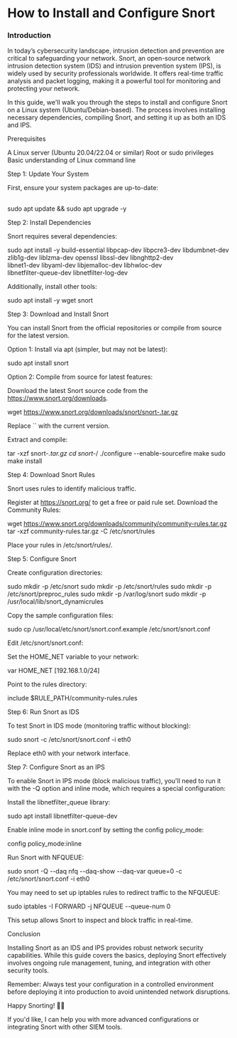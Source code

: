 # How to Install and Configure Snort

### Introduction

In today’s cybersecurity landscape, intrusion detection and prevention are critical to safeguarding your network. Snort, an open-source network intrusion detection system (IDS) and intrusion prevention system (IPS), is widely used by security professionals worldwide. It offers real-time traffic analysis and packet logging, making it a powerful tool for monitoring and protecting your network.

In this guide, we'll walk you through the steps to install and configure Snort on a Linux system (Ubuntu/Debian-based). The process involves installing necessary dependencies, compiling Snort, and setting it up as both an IDS and IPS.

Prerequisites

A Linux server (Ubuntu 20.04/22.04 or similar)
Root or sudo privileges
Basic understanding of Linux command line

Step 1: Update Your System

First, ensure your system packages are up-to-date:

##
sudo apt update && sudo apt upgrade -y

Step 2: Install Dependencies

Snort requires several dependencies:

sudo apt install -y build-essential libpcap-dev libpcre3-dev libdumbnet-dev \
zlib1g-dev liblzma-dev openssl libssl-dev libnghttp2-dev \
libnet1-dev libyaml-dev libjemalloc-dev libhwloc-dev \
libnetfilter-queue-dev libnetfilter-log-dev

Additionally, install other tools:

sudo apt install -y wget snort

Step 3: Download and Install Snort

You can install Snort from the official repositories or compile from source for the latest version.

Option 1: Install via apt (simpler, but may not be latest):

sudo apt install snort

Option 2: Compile from source for latest features:

Download the latest Snort source code from the https://www.snort.org/downloads.

wget https://www.snort.org/downloads/snort/snort-.tar.gz

Replace `` with the current version.

Extract and compile:

tar -xzf snort-*.tar.gz
cd snort-*/
./configure --enable-sourcefire
make
sudo make install

Step 4: Download Snort Rules

Snort uses rules to identify malicious traffic.

Register at https://snort.org/ to get a free or paid rule set.
Download the Community Rules:

wget https://www.snort.org/downloads/community/community-rules.tar.gz
tar -xzf community-rules.tar.gz -C /etc/snort/rules

Place your rules in /etc/snort/rules/.

Step 5: Configure Snort

Create configuration directories:

sudo mkdir -p /etc/snort
sudo mkdir -p /etc/snort/rules
sudo mkdir -p /etc/snort/preproc_rules
sudo mkdir -p /var/log/snort
sudo mkdir -p /usr/local/lib/snort_dynamicrules

Copy the sample configuration files:

sudo cp /usr/local/etc/snort/snort.conf.example /etc/snort/snort.conf

Edit /etc/snort/snort.conf:

Set the HOME_NET variable to your network:

var HOME_NET [192.168.1.0/24]

Point to the rules directory:

include $RULE_PATH/community-rules.rules

Step 6: Run Snort as IDS

To test Snort in IDS mode (monitoring traffic without blocking):

sudo snort -c /etc/snort/snort.conf -i eth0

Replace eth0 with your network interface.

Step 7: Configure Snort as an IPS

To enable Snort in IPS mode (block malicious traffic), you'll need to run it with the -Q option and inline mode, which requires a special configuration:

Install the libnetfilter_queue library:

sudo apt install libnetfilter-queue-dev

Enable inline mode in snort.conf by setting the config policy_mode:

config policy_mode:inline

Run Snort with NFQUEUE:

sudo snort -Q --daq nfq --daq-show --daq-var queue=0 -c /etc/snort/snort.conf -i eth0

You may need to set up iptables rules to redirect traffic to the NFQUEUE:

sudo iptables -I FORWARD -j NFQUEUE --queue-num 0

This setup allows Snort to inspect and block traffic in real-time.

Conclusion

Installing Snort as an IDS and IPS provides robust network security capabilities. While this guide covers the basics, deploying Snort effectively involves ongoing rule management, tuning, and integration with other security tools.

Remember: Always test your configuration in a controlled environment before deploying it into production to avoid unintended network disruptions.

Happy Snorting! 🚨🦑

If you'd like, I can help you with more advanced configurations or integrating Snort with other SIEM tools.
